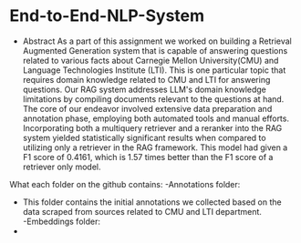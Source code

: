 # End-to-End-NLP-System
- Abstract
  As a part of this assignment we worked on building a Retrieval Augmented Generation system that is capable of answering questions related to various facts about Carnegie Mellon University(CMU) and Language Technologies Institute (LTI). This is one particular topic that requires domain knowledge related to CMU and LTI for answering questions. Our RAG system addresses LLM's domain knowledge limitations by compiling documents relevant to the questions at hand. The core of our endeavor involved extensive data preparation and annotation phase, employing both automated tools and manual efforts. Incorporating both a multiquery retriever and a reranker into the RAG system yielded statistically significant results when compared to utilizing only a retriever in the RAG framework. This model had given a F1 score of 0.4161, which is 1.57 times better than the F1 score of a retriever only model.

What each folder on the github contains:
-Annotations folder: 
  - This folder contains the initial annotations we collected based on the data scraped from sources related to CMU and LTI department.  
-Embeddings folder:
  -
